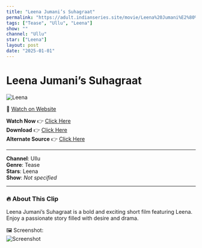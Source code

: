 ```yaml
---
title: "Leena Jumani’s Suhagraat"
permalink: "https://adult.indianseries.site/movie/Leena%20Jumani%E2%80%99s%20Suhagraat"
tags: ["Tease", "Ullu", "Leena"]
show: ""
channel: "Ullu"
star: ["Leena"]
layout: post
date: "2025-01-01"
---
```


# Leena Jumani’s Suhagraat

![Leena](https://shorts.desisins.com/wp-content/uploads/2023/12/Leena-Jumani-DesiSins.com_.jpg)

🔗 [Watch on Website](https://adult.indianseries.site/movie/Leena%20Jumani%E2%80%99s%20Suhagraat)

**Watch Now** 👉 [Click Here](https://adult.indianseries.site/movie/Leena%20Jumani%E2%80%99s%20Suhagraat)  
**Download** 👉 [Click Here](https://adult.indianseries.site/movie/Leena%20Jumani%E2%80%99s%20Suhagraat)  
**Alternate Source** 👉 [Click Here](https://adult.indianseries.site/movie/Leena%20Jumani%E2%80%99s%20Suhagraat)

---

**Channel**: Ullu  
**Genre**: Tease  
**Stars**: Leena  
**Show**: *Not specified*

---

### 🔥 About This Clip

Leena Jumani’s Suhagraat is a bold and exciting short film featuring Leena. Enjoy a passionate story filled with desire and drama.
 
🖼️ Screenshot:  
![Screenshot](https://shorts.desisins.com/wp-content/uploads/2023/12/Leena-Jumani-DesiSins.com_.jpg)
